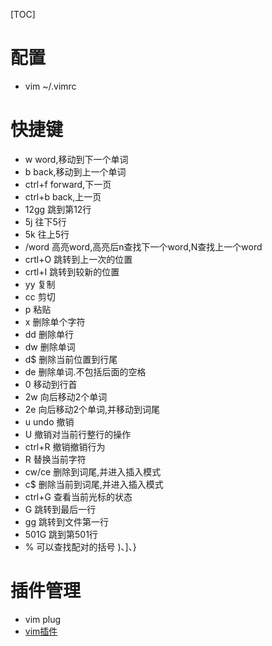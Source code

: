 [TOC]
# 配置
- vim ~/.vimrc 

# 快捷键
- w word,移动到下一个单词
- b back,移动到上一个单词
- ctrl+f forward,下一页
- ctrl+b back,上一页
- 12gg 跳到第12行
- 5j  往下5行
- 5k  往上5行
- /word 高亮word,高亮后n查找下一个word,N查找上一个word
- crtl+O 跳转到上一次的位置
- crtl+I 跳转到较新的位置
- yy 复制
- cc 剪切
- p 粘贴
- x 删除单个字符
- dd 删除单行
- dw 删除单词
- d$ 删除当前位置到行尾
- de 删除单词.不包括后面的空格
- 0 移动到行首
- 2w 向后移动2个单词
- 2e 向后移动2个单词,并移动到词尾
- u undo 撤销
- U 撤销对当前行整行的操作
- ctrl+R 撤销撤销行为
- R 替换当前字符
- cw/ce 删除到词尾,并进入插入模式
- c$ 删除当前到词尾,并进入插入模式
- ctrl+G 查看当前光标的状态
- G 跳转到最后一行
- gg 跳转到文件第一行
- 501G 跳到第501行
- % 可以查找配对的括号 )、]、}


# 插件管理
- vim plug
- [vim插件](https://vimawesome.com/)
